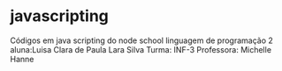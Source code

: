# javascripting
Códigos em java scripting do node school linguagem de programação 2
aluna:Luisa Clara de Paula Lara Silva
Turma: INF-3
Professora: Michelle Hanne

